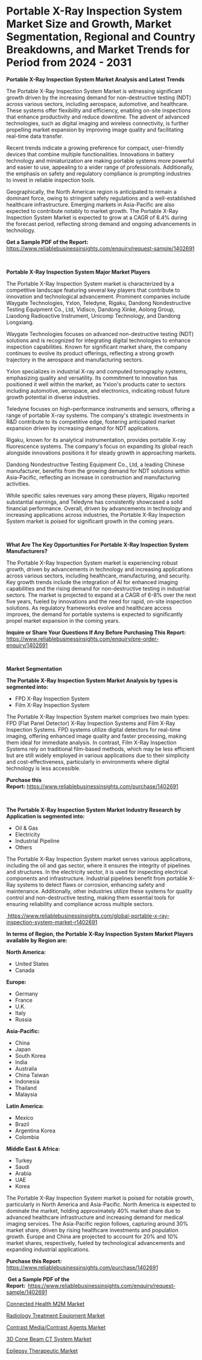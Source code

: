 <p><h1>Portable X-Ray Inspection System Market Size and Growth, Market Segmentation, Regional and Country Breakdowns, and Market Trends for Period from 2024 -  2031</h1></p><p><strong>Portable X-Ray Inspection System Market Analysis and Latest Trends</strong></p>
<p><p>The Portable X-Ray Inspection System Market is witnessing significant growth driven by the increasing demand for non-destructive testing (NDT) across various sectors, including aerospace, automotive, and healthcare. These systems offer flexibility and efficiency, enabling on-site inspections that enhance productivity and reduce downtime. The advent of advanced technologies, such as digital imaging and wireless connectivity, is further propelling market expansion by improving image quality and facilitating real-time data transfer.</p><p>Recent trends indicate a growing preference for compact, user-friendly devices that combine multiple functionalities. Innovations in battery technology and miniaturization are making portable systems more powerful and easier to use, appealing to a wider range of professionals. Additionally, the emphasis on safety and regulatory compliance is prompting industries to invest in reliable inspection tools.</p><p>Geographically, the North American region is anticipated to remain a dominant force, owing to stringent safety regulations and a well-established healthcare infrastructure. Emerging markets in Asia-Pacific are also expected to contribute notably to market growth. The Portable X-Ray Inspection System Market is expected to grow at a CAGR of 8.4% during the forecast period, reflecting strong demand and ongoing advancements in technology.</p></p>
<p><strong>Get a Sample PDF of the Report:&nbsp;</strong> <a href="https://www.reliablebusinessinsights.com/enquiry/request-sample/1402691?utm_campaign=1686&utm_medium=2&utm_source=Github&utm_content=ia&utm_term=23102024&utm_id=portable-x-ray-inspection-system">https://www.reliablebusinessinsights.com/enquiry/request-sample/1402691</a></p>
<p>&nbsp;</p>
<p><strong>Portable X-Ray Inspection System Major Market Players</strong></p>
<p><p>The Portable X-Ray Inspection System market is characterized by a competitive landscape featuring several key players that contribute to innovation and technological advancement. Prominent companies include Waygate Technologies, Yxlon, Teledyne, Rigaku, Dandong Nondestructive Testing Equipment Co., Ltd, Vidisco, Dandong Xinke, Aolong Group, Liaodong Radioactive Instrument, Unicomp Technology, and Dandong Longxiang.</p><p>Waygate Technologies focuses on advanced non-destructive testing (NDT) solutions and is recognized for integrating digital technologies to enhance inspection capabilities. Known for significant market share, the company continues to evolve its product offerings, reflecting a strong growth trajectory in the aerospace and manufacturing sectors.</p><p>Yxlon specializes in industrial X-ray and computed tomography systems, emphasizing quality and versatility. Its commitment to innovation has positioned it well within the market, as Yxlon's products cater to sectors including automotive, aerospace, and electronics, indicating robust future growth potential in diverse industries.</p><p>Teledyne focuses on high-performance instruments and sensors, offering a range of portable X-ray systems. The company's strategic investments in R&D contribute to its competitive edge, fostering anticipated market expansion driven by increasing demand for NDT applications.</p><p>Rigaku, known for its analytical instrumentation, provides portable X-ray fluorescence systems. The company's focus on expanding its global reach alongside innovations positions it for steady growth in approaching markets.</p><p>Dandong Nondestructive Testing Equipment Co., Ltd, a leading Chinese manufacturer, benefits from the growing demand for NDT solutions within Asia-Pacific, reflecting an increase in construction and manufacturing activities.</p><p>While specific sales revenues vary among these players, Rigaku reported substantial earnings, and Teledyne has consistently showcased a solid financial performance. Overall, driven by advancements in technology and increasing applications across industries, the Portable X-Ray Inspection System market is poised for significant growth in the coming years.</p></p>
<p>&nbsp;</p>
<p><strong>What Are The Key Opportunities For Portable X-Ray Inspection System Manufacturers?</strong></p>
<p><p>The Portable X-Ray Inspection System market is experiencing robust growth, driven by advancements in technology and increasing applications across various sectors, including healthcare, manufacturing, and security. Key growth trends include the integration of AI for enhanced imaging capabilities and the rising demand for non-destructive testing in industrial sectors. The market is projected to expand at a CAGR of 6-8% over the next five years, fueled by innovations and the need for rapid, on-site inspection solutions. As regulatory frameworks evolve and healthcare access improves, the demand for portable systems is expected to significantly propel market expansion in the coming years.</p></p>
<p><strong>Inquire or Share Your Questions If Any Before Purchasing This Report:</strong> <a href="https://www.reliablebusinessinsights.com/enquiry/pre-order-enquiry/1402691?utm_campaign=1686&utm_medium=2&utm_source=Github&utm_content=ia&utm_term=23102024&utm_id=portable-x-ray-inspection-system">https://www.reliablebusinessinsights.com/enquiry/pre-order-enquiry/1402691</a></p>
<p>&nbsp;</p>
<p><strong>Market Segmentation</strong></p>
<p><strong>The Portable X-Ray Inspection System Market Analysis by types is segmented into:</strong></p>
<p><ul><li>FPD X-Ray Inspection System</li><li>Film X-Ray Inspection System</li></ul></p>
<p><p>The Portable X-Ray Inspection System market comprises two main types: FPD (Flat Panel Detector) X-Ray Inspection Systems and Film X-Ray Inspection Systems. FPD systems utilize digital detectors for real-time imaging, offering enhanced image quality and faster processing, making them ideal for immediate analysis. In contrast, Film X-Ray Inspection Systems rely on traditional film-based methods, which may be less efficient but are still widely employed in various applications due to their simplicity and cost-effectiveness, particularly in environments where digital technology is less accessible.</p></p>
<p><strong>Purchase this Report:&nbsp;</strong><a href="https://www.reliablebusinessinsights.com/purchase/1402691?utm_campaign=1686&utm_medium=2&utm_source=Github&utm_content=ia&utm_term=23102024&utm_id=portable-x-ray-inspection-system">https://www.reliablebusinessinsights.com/purchase/1402691</a></p>
<p>&nbsp;</p>
<p><strong>The Portable X-Ray Inspection System Market Industry Research by Application is segmented into:</strong></p>
<p><ul><li>Oil & Gas</li><li>Electricity</li><li>Industrial Pipeline</li><li>Others</li></ul></p>
<p><p>The Portable X-Ray Inspection System market serves various applications, including the oil and gas sector, where it ensures the integrity of pipelines and structures. In the electricity sector, it is used for inspecting electrical components and infrastructure. Industrial pipelines benefit from portable X-Ray systems to detect flaws or corrosion, enhancing safety and maintenance. Additionally, other industries utilize these systems for quality control and non-destructive testing, making them essential tools for ensuring reliability and compliance across multiple sectors.</p></p>
<p><a href="https://www.reliablebusinessinsights.com/global-portable-x-ray-inspection-system-market-r1402691?utm_campaign=1686&utm_medium=2&utm_source=Github&utm_content=ia&utm_term=23102024&utm_id=portable-x-ray-inspection-system">&nbsp;https://www.reliablebusinessinsights.com/global-portable-x-ray-inspection-system-market-r1402691</a></p>
<p><strong>In terms of Region, the Portable X-Ray Inspection System Market Players available by Region are:</strong></p>
<p>
    <p> <strong> North America: </strong>
        <ul>
            <li>United States</li>
            <li>Canada</li>
        </ul>
        </p> 
    <p> <strong> Europe: </strong>
        <ul>
            <li>Germany</li>
            <li>France</li>
            <li>U.K.</li>
            <li>Italy</li>
            <li>Russia</li>
        </ul>
        </p> 
    <p> <strong> Asia-Pacific: </strong>
        <ul>
            <li>China</li>
            <li>Japan</li>
            <li>South Korea</li>
            <li>India</li>
            <li>Australia</li>
            <li>China Taiwan</li>
            <li>Indonesia</li>
            <li>Thailand</li>
            <li>Malaysia</li>
        </ul>
        </p> 
    <p> <strong> Latin America: </strong>
        <ul>
            <li>Mexico</li>
            <li>Brazil</li>
            <li>Argentina Korea</li>
            <li>Colombia</li>
        </ul>
        </p> 
    <p> <strong> Middle East & Africa: </strong>
        <ul>
            <li>Turkey</li>
            <li>Saudi</li>
            <li>Arabia</li>
            <li>UAE</li>
            <li>Korea</li>
        </ul>
    </p>
    </p>
<p><p>The Portable X-Ray Inspection System market is poised for notable growth, particularly in North America and Asia-Pacific. North America is expected to dominate the market, holding approximately 40% market share due to advanced healthcare infrastructure and increasing demand for medical imaging services. The Asia-Pacific region follows, capturing around 30% market share, driven by rising healthcare investments and population growth. Europe and China are projected to account for 20% and 10% market shares, respectively, fueled by technological advancements and expanding industrial applications.</p></p>
<p><strong>Purchase this Report: </strong><a href="https://www.reliablebusinessinsights.com/purchase/1402691?utm_campaign=1686&utm_medium=2&utm_source=Github&utm_content=ia&utm_term=23102024&utm_id=portable-x-ray-inspection-system">https://www.reliablebusinessinsights.com/purchase/1402691</a></p>
<p>&nbsp;<strong>Get a Sample PDF of the Report:&nbsp;&nbsp;</strong><a href="https://www.reliablebusinessinsights.com/enquiry/request-sample/1402691?utm_campaign=1686&utm_medium=2&utm_source=Github&utm_content=ia&utm_term=23102024&utm_id=portable-x-ray-inspection-system">https://www.reliablebusinessinsights.com/enquiry/request-sample/1402691</a></p>
<p><strong></strong></p>
<p><p><a href="https://www.linkedin.com/pulse/digital-transformation-connected-health-m2m-industry-market-ea1pf?utm_campaign=1686&utm_medium=2&utm_source=Github&utm_content=ia&utm_term=23102024&utm_id=portable-x-ray-inspection-system">Connected Health M2M Market</a></p><p><a href="https://www.linkedin.com/pulse/global-radiology-treatment-equipment-market-exploring-share-80tnc?utm_campaign=1686&utm_medium=2&utm_source=Github&utm_content=ia&utm_term=23102024&utm_id=portable-x-ray-inspection-system">Radiology Treatment Equipment Market</a></p><p><a href="https://www.linkedin.com/pulse/contrast-mediacontrast-agents-industry-analysis-report-market-nx54e?utm_campaign=1686&utm_medium=2&utm_source=Github&utm_content=ia&utm_term=23102024&utm_id=portable-x-ray-inspection-system">Contrast Media/Contrast Agents Market</a></p><p><a href="https://www.linkedin.com/pulse/insights-3d-cone-beam-ct-system-market-players-size-geographical-uilke?utm_campaign=1686&utm_medium=2&utm_source=Github&utm_content=ia&utm_term=23102024&utm_id=portable-x-ray-inspection-system">3D Cone Beam CT System Market</a></p><p><a href="https://www.linkedin.com/pulse/global-epilepsy-therapeutic-market-share-growth-opportunities-f3knf?utm_campaign=1686&utm_medium=2&utm_source=Github&utm_content=ia&utm_term=23102024&utm_id=portable-x-ray-inspection-system">Epilepsy Therapeutic Market</a></p></p>